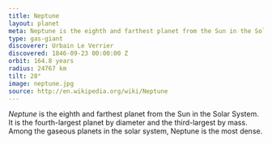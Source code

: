 ```yaml
---
title: Neptune
layout: planet
meta: Neptune is the eighth and farthest planet from the Sun in the Solar System.
type: gas-giant
discoverer: Urbain Le Verrier
discovered: 1846-09-23 00:00:00 Z
orbit: 164.8 years
radius: 24767 km
tilt: 28°
image: neptune.jpg
source: http://en.wikipedia.org/wiki/Neptune
---
```


*Neptune* is the eighth and farthest planet from the Sun in the Solar System. It is the fourth-largest planet by diameter and the third-largest by mass. Among the gaseous planets in the solar system, Neptune is the most dense.

